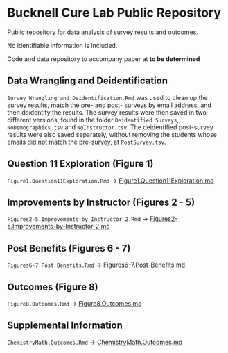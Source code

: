 # Bucknell Cure Lab Public Repository

Public repository for data analysis of survey results and outcomes.

No identifiable information is included.

Code and data repository to accompany paper at **to be determined**

## Data Wrangling and Deidentification

`Survey Wrangling and Deidentification.Rmd` was used to clean up the
survey results, match the pre- and post- surveys by email address, and
then deidentify the results. The survey results were then saved in two
different versions, found in the folder `Deidentified Surveys`,
`NoDemographics.tsv` and `NoInstructor.tsv`. The deidentified
post-survey results were also saved separately, without removing the
students whose emails did not match the pre-survey, at `PostSurvey.tsv`.

## Question 11 Exploration (Figure 1)

`Figure1.Question11Exploration.Rmd` -> [Figure1.Question11Exploration.md](Figure1.Question11Exploration.md)

## Improvements by Instructor (Figures 2 - 5)

`Figures2-5.Improvements by Instructor 2.Rmd` -> [Figures2-5.Improvements-by-Instructor-2.md](Figures2-5.Improvements-by-Instructor-2.md)

## Post Benefits (Figures 6 - 7)

`Figures6-7.Post Benefits.Rmd` -> [Figures6-7.Post-Benefits.md](Figures6-7.Post-Benefits.md)

## Outcomes (Figure 8)

`Figure8.Outcomes.Rmd` -> [Figure8.Outcomes.md](Figure8.Outcomes.md)

## Supplemental Information

`ChemistryMath.Outcomes.Rmd` -> [ChemistryMath.Outcomes.md](ChemistryMath.Outcomes.md)
